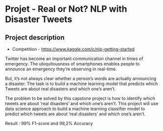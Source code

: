 # Projet - Real or Not? NLP with Disaster Tweets

## Project description

* Competition - https://www.kaggle.com/c/nlp-getting-started

Twitter has become an important communication channel in times of emergency. The ubiquitousness of smartphones enables people to announce an emergency they’re observing in real-time.

But, it’s not always clear whether a person’s words are actually announcing a disaster. The task is to build a machine learning model that predicts which Tweets are about real disasters and which one’s aren’t.

The problem to be solved by this capstone project is how to identify which tweets are about ‘real disasters’ and which one’s aren’t. This project will use data science approach to build a machine learning classifier model to predict which tweets are about ‘real disasters’ and which one’s aren’t.

Result : 99% F1-score and 99,2% Accuracy
